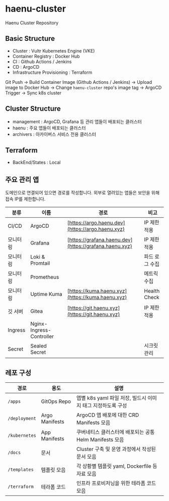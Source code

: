# haenu-cluster
Haenu Cluster Repository

## Basic Structure
- Cluster : Vultr Kubernetes Engine (VKE)
- Container Registry : Docker Hub
- CI : Github Actions / Jenkins
- CD : ArgoCD
- Infrastructure Provisioning : Terraform

Git Push -> Build Container Image (Github Actions / Jenkins) -> Upload image to Docker Hub -> Change `haenu-cluster` repo's image tag -> ArgoCD Trigger -> Sync k8s cluster

## Cluster Structure
- management : ArgoCD, Grafana 등 관리 앱들이 배포되는 클러스터
- haenu : 주요 앱들이 배포되는 클러스터
- archivers : 아카이버스 서비스 전용 클러스터

## Terraform
- BackEnd/States : Local

## 주요 관리 앱
도메인으로 연결되어 있으면 경로를 작성합니다. 외부로 열려있는 앱들은 보안을 위해 접속 IP를 제한합니다.

|분류|이름| 경로                                                     |비고|
|-----|-----|--------------------------------------------------------|-----|
|CI/CD|ArgoCD| [https://argo.haenu.dev](https://argo.haenu.xyz)       |IP 제한 적용|
|모니터링|Grafana| [https://grafana.haenu.dev](https://grafana.haenu.xyz) |IP 제한 적용|
|모니터링|Loki & Promtail|                                                        |파드 로그 수집|
|모니터링|Prometheus|                                                        |메트릭 수집|
|모니터링|Uptime Kuma| [https://kuma.haenu.xyz](https://kuma.haenu.xyz)       |Health Check|
|깃 서버|Gitea| [https://git.haenu.xyz](https://git.haenu.xyz)         |IP 제한 적용|
|Ingress|Nginx-Ingress-Controller|                                                        ||
|Secret|Sealed Secret|                                                        |시크릿 관리|

## 레포 구성
| 경로            | 용도             | 설명                                     |
|---------------|----------------|----------------------------------------|
| `/apps`       | GitOps Repo    | 앱별 k8s yaml 파일 저장, 빌드시 이미지 태그 지정하도록 구성 |
| `/deployment` | Argo Manifests | ArgoCD 앱 배포에 대한 CRD Manifests 모음       |
| `/kubernetes`    | App Manifests         | 쿠버네티스 클러스터에 배포되는 공통 Helm Manifests 모음  |
| `/docs`       | 문서             | Cluster 구축 및 운영 과정에서 작성된 문서 모음         |
| `/templates`  | 템플릿 모음         | 각 상황별 템플릿 yaml, Dockerfile 등 자료 모음     |
| `/terraform`  | 테라폼 코드         | 인프라 프로비저닝을 위한 테라폼 코드 모음                |


